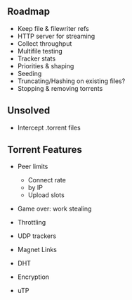 ## Roadmap

* Keep file & filewriter refs
* HTTP server for streaming
* Collect throughput
* Multifile testing
* Tracker stats
* Priorities & shaping
* Seeding
* Truncating/Hashing on existing files?
* Stopping & removing torrents

## Unsolved

* Intercept .torrent files

## Torrent Features

* Peer limits
  * Connect rate
  * by IP
  * Upload slots
* Game over: work stealing
* Throttling
* UDP trackers

* Magnet Links
* DHT
* Encryption
* uTP
